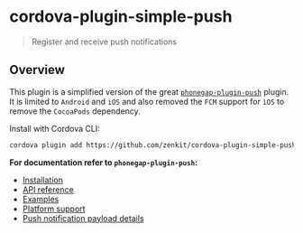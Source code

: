 # cordova-plugin-simple-push

> Register and receive push notifications

## Overview

This plugin is a simplified version of the great [`phonegap-plugin-push`](https://github.com/phonegap/phonegap-plugin-push) plugin.
It is limited to `Android` and `iOS` and also removed the `FCM` support for `ìOS` to remove the `CocoaPods` dependency.

Install with Cordova CLI:

```sh
cordova plugin add https://github.com/zenkit/cordova-plugin-simple-push
```

**For documentation refer to `phonegap-plugin-push`:**

- [Installation](https://github.com/phonegap/phonegap-plugin-push/tree/v2.2.3/docs/INSTALLATION.md)
- [API reference](https://github.com/phonegap/phonegap-plugin-push/tree/v2.2.3/docs/API.md)
- [Examples](https://github.com/phonegap/phonegap-plugin-push/tree/v2.2.3/docs/EXAMPLES.md)
- [Platform support](https://github.com/phonegap/phonegap-plugin-push/tree/v2.2.3/docs/PLATFORM_SUPPORT.md)
- [Push notification payload details](https://github.com/phonegap/phonegap-plugin-push/tree/v2.2.3/docs/PAYLOAD.md)
